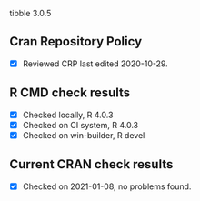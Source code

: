 tibble 3.0.5

## Cran Repository Policy

- [x] Reviewed CRP last edited 2020-10-29.

## R CMD check results

- [x] Checked locally, R 4.0.3
- [x] Checked on CI system, R 4.0.3
- [x] Checked on win-builder, R devel

## Current CRAN check results

- [x] Checked on 2021-01-08, no problems found.
